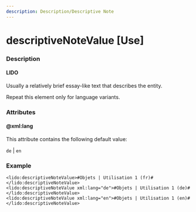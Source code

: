 ```yaml
---
description: Description/Descriptive Note
---
```


# descriptiveNoteValue \[Use\]

### Description

#### LIDO

Usually a relatively brief essay-like text that describes the entity.

Repeat this element only for language variants.

### Attributes

#### @xml:lang

This attribute contains the following default value:

`de` \| `en`

### Example

```markup
<lido:descriptiveNoteValue>#Objets | Utilisation 1 (fr)#</lido:descriptiveNoteValue>
<lido:descriptiveNoteValue xml:lang="de">#Objets | Utilisation 1 (de)#</lido:descriptiveNoteValue>
<lido:descriptiveNoteValue xml:lang="en">#Objets | Utilisation 1 (en)#</lido:descriptiveNoteValue>
```

